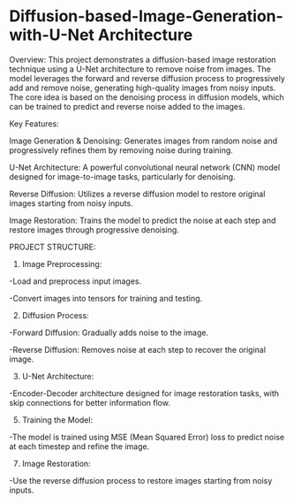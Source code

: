 # Diffusion-based-Image-Generation-with-U-Net Architecture

Overview:
This project demonstrates a diffusion-based image restoration technique using a U-Net architecture to remove noise from images. The model leverages the forward and reverse diffusion process to progressively add and remove noise, generating high-quality images from noisy inputs. The core idea is based on the denoising process in diffusion models, which can be trained to predict and reverse noise added to the images.

Key Features:

Image Generation & Denoising: Generates images from random noise and progressively refines them by removing noise during training.

U-Net Architecture: A powerful convolutional neural network (CNN) model designed for image-to-image tasks, particularly for denoising.

Reverse Diffusion: Utilizes a reverse diffusion model to restore original images starting from noisy inputs.

Image Restoration: Trains the model to predict the noise at each step and restore images through progressive denoising.

PROJECT STRUCTURE:

1. Image Preprocessing:
   
-Load and preprocess input images.

-Convert images into tensors for training and testing.

2. Diffusion Process:
   
-Forward Diffusion: Gradually adds noise to the image.

-Reverse Diffusion: Removes noise at each step to recover the original image.

3. U-Net Architecture:
   
-Encoder-Decoder architecture designed for image restoration tasks, with skip connections for better information flow.

5. Training the Model:
   
-The model is trained using MSE (Mean Squared Error) loss to predict noise at each timestep and refine the image.

7. Image Restoration:
   
-Use the reverse diffusion process to restore images starting from noisy inputs.
